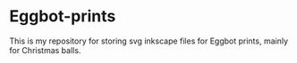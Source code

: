 # Eggbot-prints

This is my repository for storing svg inkscape files for Eggbot prints, mainly for Christmas balls.
